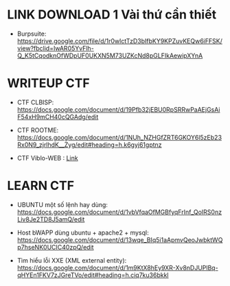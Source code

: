 # LINK DOWNLOAD 1 Vài thứ cần thiết
- Burpsuite: https://drive.google.com/file/d/1r0wlctTzD3bIfbKY9KPZuvKEQw6iFFSK/view?fbclid=IwAR05YvFlh-Q_K5tCqodknOfWDpUF0UKXN5M73UZKcNd8pGLFIkAewipXYnA


# WRITEUP CTF
- CTF CLBISP: https://docs.google.com/document/d/19Pfb32jEBU0RpSRRwPaAEjGsAiF54xH9mCH40cQGAdg/edit

- CTF ROOTME: https://docs.google.com/document/d/1NUh_NZHGfZRT6GKOY6l5zEb23Rx0N9_zjrlhdK__Zyg/edit#heading=h.k6gyj61gptnz

- CTF Viblo-WEB : [Link](./writeup/VibloCTF-Web.docx)

# LEARN CTF 

- UBUNTU một số lệnh hay dùng: https://docs.google.com/document/d/1vbVfqaOfMGBfyqFrInf_QoIRS0nzLiv8Je2TD8J5amQ/edit

- Host bWAPP dùng ubuntu + apache2 + mysql: https://docs.google.com/document/d/13wqe_BIq5i1aApmvQeoJwbktWQp7hseNK0UCIC40zpQ/edit

- Tìm hiểu lỗi XXE (XML external entity): https://docs.google.com/document/d/1m9KtX8hEy9XR-Xv8nDJUPlBq-qHYEn1FKV7zJGreTVo/edit#heading=h.ciq7ku36bkkl
